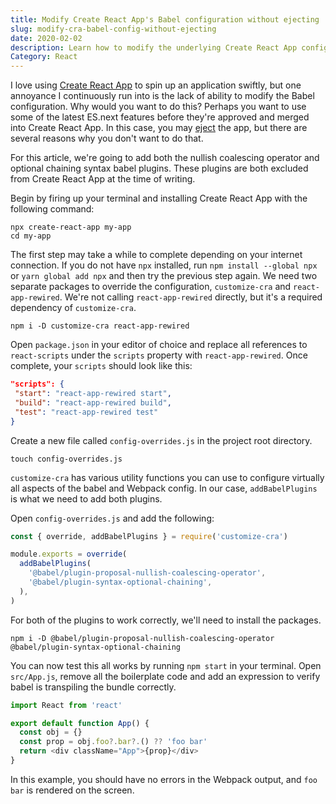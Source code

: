 ```yaml
---
title: Modify Create React App's Babel configuration without ejecting
slug: modify-cra-babel-config-without-ejecting
date: 2020-02-02
description: Learn how to modify the underlying Create React App configuration with customize-cra to include new babel plugins. All without having to eject.
Category: React
---
```


I love using [Create React App](https://github.com/facebook/create-react-app) to
spin up an application swiftly, but one annoyance I continuously run into is the
lack of ability to modify the Babel configuration. Why would you want to do
this? Perhaps you want to use some of the latest ES.next features before they're
approved and merged into Create React App. In this case, you may
[eject](https://create-react-app.dev/docs/available-scripts/#npm-run-eject) the
app, but there are several reasons why you don't want to do that.

For this article, we're going to add both the nullish coalescing operator and
optional chaining syntax babel plugins. These plugins are both excluded from
Create React App at the time of writing.

Begin by firing up your terminal and installing Create React App with the
following command:

```shell
npx create-react-app my-app
cd my-app
```

The first step may take a while to complete depending on your internet
connection. If you do not have `npx` installed, run `npm install --global npx`
or `yarn global add npx` and then try the previous step again. We need two
separate packages to override the configuration, `customize-cra` and
`react-app-rewired`. We're not calling `react-app-rewired` directly, but it's a
required dependency of `customize-cra`.

```shell
npm i -D customize-cra react-app-rewired
```

Open `package.json` in your editor of choice and replace all references to
`react-scripts` under the `scripts` property with `react-app-rewired`. Once
complete, your `scripts` should look like this:

```json
"scripts": {
 "start": "react-app-rewired start",
 "build": "react-app-rewired build",
 "test": "react-app-rewired test"
}
```

Create a new file called `config-overrides.js` in the project root directory.

```shell
touch config-overrides.js
```

`customize-cra` has various utility functions you can use to configure virtually
all aspects of the babel and Webpack config. In our case, `addBabelPlugins` is
what we need to add both plugins.

Open `config-overrides.js` and add the following:

```js
const { override, addBabelPlugins } = require('customize-cra')

module.exports = override(
  addBabelPlugins(
    '@babel/plugin-proposal-nullish-coalescing-operator',
    '@babel/plugin-syntax-optional-chaining',
  ),
)
```

For both of the plugins to work correctly, we'll need to install the packages.

```shell
npm i -D @babel/plugin-proposal-nullish-coalescing-operator @babel/plugin-syntax-optional-chaining
```

You can now test this all works by running `npm start` in your terminal. Open
`src/App.js`, remove all the boilerplate code and add an expression to verify
babel is transpiling the bundle correctly.

```js
import React from 'react'

export default function App() {
  const obj = {}
  const prop = obj.foo?.bar?.() ?? 'foo bar'
  return <div className="App">{prop}</div>
}
```

In this example, you should have no errors in the Webpack output, and `foo bar`
is rendered on the screen.
